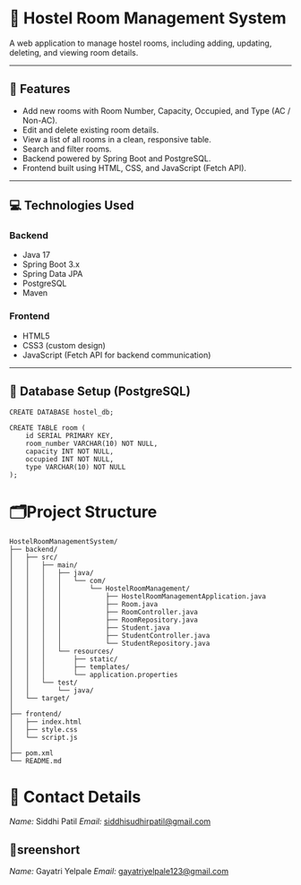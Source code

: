 # 🏨 Hostel Room Management System

A web application to manage hostel rooms, including adding, updating, deleting, and viewing room details.

---

## 📌 Features
- Add new rooms with Room Number, Capacity, Occupied, and Type (AC / Non-AC).
- Edit and delete existing room details.
- View a list of all rooms in a clean, responsive table.
- Search and filter rooms.
- Backend powered by Spring Boot and PostgreSQL.
- Frontend built using HTML, CSS, and JavaScript (Fetch API).

---

## 💻 Technologies Used

### Backend
- Java 17  
- Spring Boot 3.x  
- Spring Data JPA  
- PostgreSQL  
- Maven  

### Frontend
- HTML5  
- CSS3 (custom design)  
- JavaScript (Fetch API for backend communication)

---

## 🧾 Database Setup (PostgreSQL)

```ql
CREATE DATABASE hostel_db;

CREATE TABLE room (
    id SERIAL PRIMARY KEY,
    room_number VARCHAR(10) NOT NULL,
    capacity INT NOT NULL,
    occupied INT NOT NULL,
    type VARCHAR(10) NOT NULL
);
  ```
# 🗂Project Structure
```
HostelRoomManagementSystem/
├── backend/
│   ├── src/
│   │   ├── main/
│   │   │   ├── java/
│   │   │   │   └── com/
│   │   │   │       └── HostelRoomManagement/
│   │   │   │           ├── HostelRoomManagementApplication.java
│   │   │   │           ├── Room.java
│   │   │   │           ├── RoomController.java
│   │   │   │           ├── RoomRepository.java
│   │   │   │           ├── Student.java
│   │   │   │           ├── StudentController.java
│   │   │   │           └── StudentRepository.java
│   │   │   └── resources/
│   │   │       ├── static/               
│   │   │       ├── templates/            
│   │   │       └── application.properties
│   │   └── test/
│   │       └── java/
│   └── target/
│
├── frontend/
│   ├── index.html
│   ├── style.css
│   └── script.js
│
├── pom.xml
└── README.md
```

# 👥 Contact Details
*Name:* Siddhi Patil
*Email:* siddhisudhirpatil@gmail.com

## 📸sreenshort
*Name:* Gayatri Yelpale
*Email:* gayatriyelpale123@gmail.com

 

